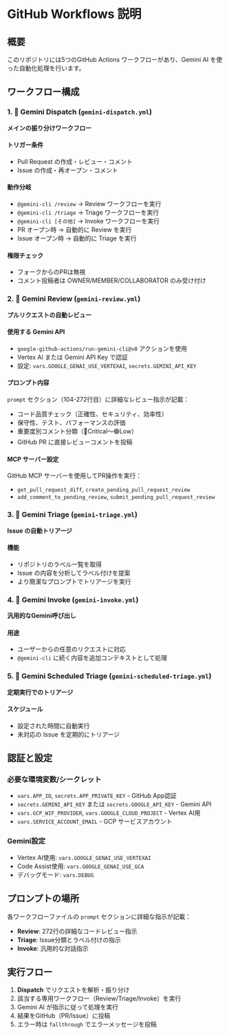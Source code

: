 # GitHub Workflows 説明

## 概要

このリポジトリには5つのGitHub Actions ワークフローがあり、Gemini AI を使った自動化処理を行います。

## ワークフロー構成

### 1. 🔀 Gemini Dispatch (`gemini-dispatch.yml`)

**メインの振り分けワークフロー**

#### トリガー条件
- Pull Request の作成・レビュー・コメント
- Issue の作成・再オープン・コメント

#### 動作分岐
- `@gemini-cli /review` → Review ワークフローを実行
- `@gemini-cli /triage` → Triage ワークフローを実行
- `@gemini-cli [その他]` → Invoke ワークフローを実行
- PR オープン時 → 自動的に Review を実行
- Issue オープン時 → 自動的に Triage を実行

#### 権限チェック
- フォークからのPRは無視
- コメント投稿者は OWNER/MEMBER/COLLABORATOR のみ受け付け

### 2. 🔎 Gemini Review (`gemini-review.yml`)

**プルリクエストの自動レビュー**

#### 使用する Gemini API
- `google-github-actions/run-gemini-cli@v0` アクションを使用
- Vertex AI または Gemini API Key で認証
- 設定: `vars.GOOGLE_GENAI_USE_VERTEXAI`, `secrets.GEMINI_API_KEY`

#### プロンプト内容
`prompt` セクション（104-272行目）に詳細なレビュー指示が記載：
- コード品質チェック（正確性、セキュリティ、効率性）
- 保守性、テスト、パフォーマンスの評価
- 重要度別コメント分類（🔴Critical〜🟢Low）
- GitHub PR に直接レビューコメントを投稿

#### MCP サーバー設定
GitHub MCP サーバーを使用してPR操作を実行：
- `get_pull_request_diff`, `create_pending_pull_request_review`
- `add_comment_to_pending_review`, `submit_pending_pull_request_review`

### 3. 🔀 Gemini Triage (`gemini-triage.yml`)

**Issue の自動トリアージ**

#### 機能
- リポジトリのラベル一覧を取得
- Issue の内容を分析してラベル付けを提案
- より簡潔なプロンプトでトリアージを実行

### 4. 🔀 Gemini Invoke (`gemini-invoke.yml`)

**汎用的なGemini呼び出し**

#### 用途
- ユーザーからの任意のリクエストに対応
- `@gemini-cli` に続く内容を追加コンテキストとして処理

### 5. 🔀 Gemini Scheduled Triage (`gemini-scheduled-triage.yml`)

**定期実行でのトリアージ**

#### スケジュール
- 設定された時間に自動実行
- 未対応の Issue を定期的にトリアージ

## 認証と設定

### 必要な環境変数/シークレット
- `vars.APP_ID`, `secrets.APP_PRIVATE_KEY` - GitHub App認証
- `secrets.GEMINI_API_KEY` または `secrets.GOOGLE_API_KEY` - Gemini API
- `vars.GCP_WIF_PROVIDER`, `vars.GOOGLE_CLOUD_PROJECT` - Vertex AI用
- `vars.SERVICE_ACCOUNT_EMAIL` - GCP サービスアカウント

### Gemini設定
- Vertex AI使用: `vars.GOOGLE_GENAI_USE_VERTEXAI`
- Code Assist使用: `vars.GOOGLE_GENAI_USE_GCA`
- デバッグモード: `vars.DEBUG`

## プロンプトの場所

各ワークフローファイルの `prompt` セクションに詳細な指示が記載：
- **Review**: 272行の詳細なコードレビュー指示
- **Triage**: Issue分類とラベル付けの指示
- **Invoke**: 汎用的な対話指示

## 実行フロー

1. **Dispatch** でリクエストを解析・振り分け
2. 該当する専用ワークフロー（Review/Triage/Invoke）を実行
3. Gemini AI が指示に従って処理を実行
4. 結果をGitHub（PR/Issue）に投稿
5. エラー時は `fallthrough` でエラーメッセージを投稿